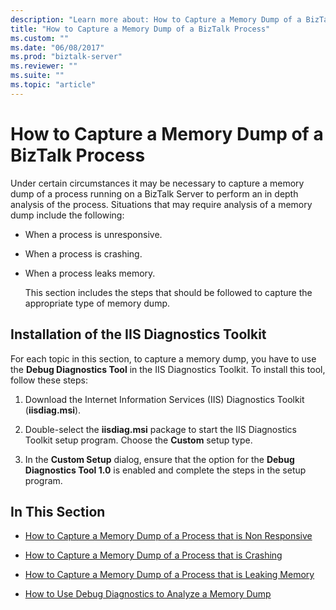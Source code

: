 ```yaml
---
description: "Learn more about: How to Capture a Memory Dump of a BizTalk Process"
title: "How to Capture a Memory Dump of a BizTalk Process"
ms.custom: ""
ms.date: "06/08/2017"
ms.prod: "biztalk-server"
ms.reviewer: ""
ms.suite: ""
ms.topic: "article"
---
```

# How to Capture a Memory Dump of a BizTalk Process
Under certain circumstances it may be necessary to capture a memory dump of a process running on a BizTalk Server to perform an in depth analysis of the process. Situations that may require analysis of a memory dump include the following:

- When a process is unresponsive.

- When a process is crashing.

- When a process leaks memory.

  This section includes the steps that should be followed to capture the appropriate type of memory dump.

## Installation of the IIS Diagnostics Toolkit
For each topic in this section, to capture a memory dump, you have to use the **Debug Diagnostics Tool** in the IIS Diagnostics Toolkit. To install this tool, follow these steps:

1. Download the Internet Information Services (IIS) Diagnostics Toolkit (**iisdiag.msi**).

2. Double-select the **iisdiag.msi** package to start the IIS Diagnostics Toolkit setup program. Choose the **Custom** setup type.

3.  In the **Custom Setup** dialog, ensure that the option for the **Debug Diagnostics Tool 1.0** is enabled and complete the steps in the setup program.

## In This Section

-   [How to Capture a Memory Dump of a Process that is Non Responsive](../core/how-to-capture-a-memory-dump-of-a-process-that-is-non-responsive.md)

-   [How to Capture a Memory Dump of a Process that is Crashing](../core/how-to-capture-a-memory-dump-of-a-process-that-is-crashing.md)

-   [How to Capture a Memory Dump of a Process that is Leaking Memory](../core/how-to-capture-a-memory-dump-of-a-process-that-is-leaking-memory.md)

-   [How to Use Debug Diagnostics to Analyze a Memory Dump](../core/how-to-use-debug-diagnostics-to-analyze-a-memory-dump.md)
